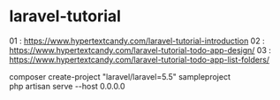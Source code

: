 # laravel-tutorial

01 : https://www.hypertextcandy.com/laravel-tutorial-introduction
02 : https://www.hypertextcandy.com/laravel-tutorial-todo-app-design/
03 : https://www.hypertextcandy.com/laravel-tutorial-todo-app-list-folders/

composer create-project "laravel/laravel=5.5" sampleproject  
php artisan serve --host 0.0.0.0
